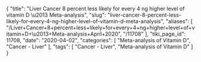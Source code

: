 {
    "title": "Liver Cancer 8 percent less likely for every 4 ng higher level of vitamin D \u2013 Meta-analysis",
    "slug": "liver-cancer-8-percent-less-likely-for-every-4-ng-higher-level-of-vitamin-d-meta-analysis",
    "aliases": [
        "/Liver+Cancer+8+percent+less+likely+for+every+4+ng+higher+level+of+vitamin+D+\u2013+Meta-analysis+April+2020",
        "/11708"
    ],
    "tiki_page_id": 11708,
    "date": "2020-04-02",
    "categories": [
        "Meta-analysis of Vitamin D",
        "Cancer - Liver"
    ],
    "tags": [
        "Cancer - Liver",
        "Meta-analysis of Vitamin D"
    ]
}
